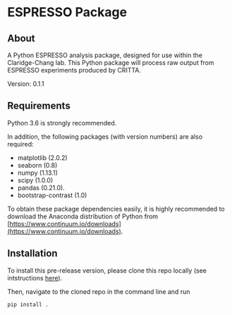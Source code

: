 # ESPRESSO Package

## About
A Python ESPRESSO analysis package, designed for use within the Claridge-Chang lab. This Python package will process raw output from ESPRESSO experiments produced by CRITTA.

Version: 0.1.1

## Requirements

Python 3.6 is strongly recommended.

In addition, the following packages (with version numbers) are also required:
- matplotlib (2.0.2)
- seaborn (0.8)
- numpy (1.13.1)
- scipy (1.0.0)
- pandas (0.21.0).
- bootstrap-contrast (1.0)

To obtain these package dependencies easily, it is highly recommended to download the Anaconda distribution of Python from [https://www.continuum.io/downloads](https://www.continuum.io/downloads).


## Installation

To install this pre-release version, please clone this repo locally (see intstructions [here](https://help.github.com/articles/cloning-a-repository/)).

Then, navigate to the cloned repo in the command line and run

```shell
pip install .
```
